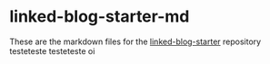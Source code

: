 # linked-blog-starter-md
These are the markdown files for the [linked-blog-starter](https://github.com/matthewwong525/linked-blog-starter) repository
testeteste
testeteste
oi